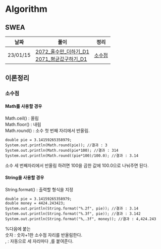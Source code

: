 # Algorithm
## SWEA

| 날짜     | 풀이| 정리              |
| -------- | ------------------------------------------------------------------------------------------------------------------------------------------------------------------------------------------------------------------------------------------------------------------------------------------------------------------------------------------------------------------------------------------------------------------- | ----------------- |
| 23/01/15 | [2072\_홀수만\_더하기\_D1](https://github.com/yujinSon/study/blob/7c8ac834ece9862e773e99409fed2eaeea741977/Algorithm/230115/Solution_2072_%ED%99%80%EC%88%98%EB%A7%8C_%EB%8D%94%ED%95%98%EA%B8%B0_D1.java)<br>[2071\_평균값구하기\_D1](https://github.com/yujinSon/study/blob/7c8ac834ece9862e773e99409fed2eaeea741977/Algorithm/230115/Solution_2071_%ED%8F%89%EA%B7%A0%EA%B0%92%EA%B5%AC%ED%95%98%EA%B8%B0_D1.java) | [소수점](#소수점) |

## 이론정리

### 소수점

#### Math를 사용할 경우

Math.ceil() : 올림<br>
Math.floor() : 내림<br>
Math.round() : 소수 첫 번째 자리에서 반올림.<br>

```
double pie = 3.14159265358979;
System.out.println(Math.round(pie)); //결과 : 3
System.out.println(Math.round(pie*100); //결과 : 314
System.out.println(Math.round((pie*100)/100.0); //결과 : 3.14
```

소수 세 번째자리에서 반올림 하려면 100을 곱한 값에 100.0으로 나눠주면 된다.

#### String을 사용할 경우

String.format() : 출력할 형식을 지정

```
double pie = 3.14159265358979;
double money = 4424.243423;
System.out.println(String.format("%.2f", pie)); //결과 : 3.14
System.out.println(String.format("%.3f", pie)); //결과 : 3.142
System.out.println(String.format("%,.3f", money)); //결과 : 4,424.243
```

%다음에 붙는<br>
숫자 : 숫자+1한 소수점 자리를 반올림한다.<br>
, : 자동으로 세 자리마다 ,를 붙여준다.

</details>